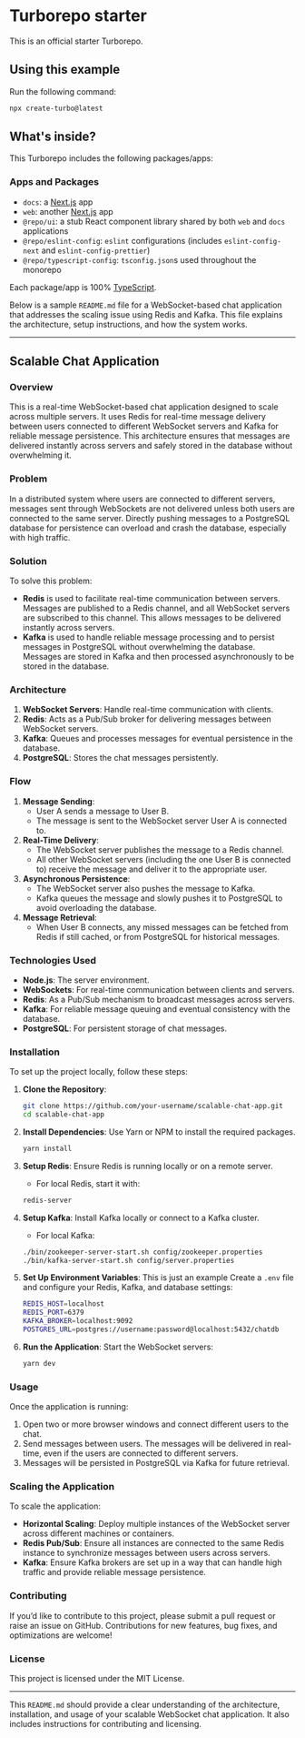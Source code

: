 # Turborepo starter

This is an official starter Turborepo.

## Using this example

Run the following command:

```sh
npx create-turbo@latest
```

## What's inside?

This Turborepo includes the following packages/apps:

### Apps and Packages

- `docs`: a [Next.js](https://nextjs.org/) app
- `web`: another [Next.js](https://nextjs.org/) app
- `@repo/ui`: a stub React component library shared by both `web` and `docs` applications
- `@repo/eslint-config`: `eslint` configurations (includes `eslint-config-next` and `eslint-config-prettier`)
- `@repo/typescript-config`: `tsconfig.json`s used throughout the monorepo

Each package/app is 100% [TypeScript](https://www.typescriptlang.org/).

Below is a sample `README.md` file for a WebSocket-based chat application that addresses the scaling issue using Redis and Kafka. This file explains the architecture, setup instructions, and how the system works.

---

## **Scalable Chat Application**

### **Overview**
This is a real-time WebSocket-based chat application designed to scale across multiple servers. It uses Redis for real-time message delivery between users connected to different WebSocket servers and Kafka for reliable message persistence. This architecture ensures that messages are delivered instantly across servers and safely stored in the database without overwhelming it.

### **Problem**
In a distributed system where users are connected to different servers, messages sent through WebSockets are not delivered unless both users are connected to the same server. Directly pushing messages to a PostgreSQL database for persistence can overload and crash the database, especially with high traffic.

### **Solution**
To solve this problem:
- **Redis** is used to facilitate real-time communication between servers. Messages are published to a Redis channel, and all WebSocket servers are subscribed to this channel. This allows messages to be delivered instantly across servers.
- **Kafka** is used to handle reliable message processing and to persist messages in PostgreSQL without overwhelming the database. Messages are stored in Kafka and then processed asynchronously to be stored in the database.

### **Architecture**

1. **WebSocket Servers**: Handle real-time communication with clients.
2. **Redis**: Acts as a Pub/Sub broker for delivering messages between WebSocket servers.
3. **Kafka**: Queues and processes messages for eventual persistence in the database.
4. **PostgreSQL**: Stores the chat messages persistently.

### **Flow**
1. **Message Sending**: 
   - User A sends a message to User B.
   - The message is sent to the WebSocket server User A is connected to.
2. **Real-Time Delivery**:
   - The WebSocket server publishes the message to a Redis channel.
   - All other WebSocket servers (including the one User B is connected to) receive the message and deliver it to the appropriate user.
3. **Asynchronous Persistence**:
   - The WebSocket server also pushes the message to Kafka.
   - Kafka queues the message and slowly pushes it to PostgreSQL to avoid overloading the database.
4. **Message Retrieval**:
   - When User B connects, any missed messages can be fetched from Redis if still cached, or from PostgreSQL for historical messages.

### **Technologies Used**
- **Node.js**: The server environment.
- **WebSockets**: For real-time communication between clients and servers.
- **Redis**: As a Pub/Sub mechanism to broadcast messages across servers.
- **Kafka**: For reliable message queuing and eventual consistency with the database.
- **PostgreSQL**: For persistent storage of chat messages.

### **Installation**

To set up the project locally, follow these steps:

1. **Clone the Repository**:
   ```bash
   git clone https://github.com/your-username/scalable-chat-app.git
   cd scalable-chat-app
   ```

2. **Install Dependencies**:
   Use Yarn or NPM to install the required packages.
   ```bash
   yarn install
   ```

3. **Setup Redis**:
   Ensure Redis is running locally or on a remote server.
   - For local Redis, start it with:
   ```bash
   redis-server
   ```

4. **Setup Kafka**:
   Install Kafka locally or connect to a Kafka cluster.
   - For local Kafka:
   ```bash
   ./bin/zookeeper-server-start.sh config/zookeeper.properties
   ./bin/kafka-server-start.sh config/server.properties
   ```

5. **Set Up Environment Variables**:
   This is just an example
   Create a `.env` file and configure your Redis, Kafka, and database settings:
   ```bash
   REDIS_HOST=localhost
   REDIS_PORT=6379
   KAFKA_BROKER=localhost:9092
   POSTGRES_URL=postgres://username:password@localhost:5432/chatdb
   ```

6. **Run the Application**:
   Start the WebSocket servers:
   ```bash
   yarn dev
   ```

### **Usage**

Once the application is running:
1. Open two or more browser windows and connect different users to the chat.
2. Send messages between users. The messages will be delivered in real-time, even if the users are connected to different servers.
3. Messages will be persisted in PostgreSQL via Kafka for future retrieval.

### **Scaling the Application**

To scale the application:
- **Horizontal Scaling**: Deploy multiple instances of the WebSocket server across different machines or containers.
- **Redis Pub/Sub**: Ensure all instances are connected to the same Redis instance to synchronize messages between users across servers.
- **Kafka**: Ensure Kafka brokers are set up in a way that can handle high traffic and provide reliable message persistence.

### **Contributing**
If you’d like to contribute to this project, please submit a pull request or raise an issue on GitHub. Contributions for new features, bug fixes, and optimizations are welcome!

### **License**
This project is licensed under the MIT License.

---

This `README.md` should provide a clear understanding of the architecture, installation, and usage of your scalable WebSocket chat application. It also includes instructions for contributing and licensing.
